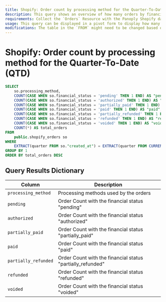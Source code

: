 ```yaml
---
title: Shopify: Order count by processing method for the Quarter-To-Date (QTD)
description: This query shows an overview of how many orders by financial status there are per processing method.
requirements: Collect the `Orders` Resource with the Panoply Shopify data source.
usage: This query can be displayed in a pivot form to display how many orders by financial status there are per processing method.
modifications: The table in the `FROM` might need to be changed based on Schema and Destination settings in the data source. The Date Range Filter using the `created_at` in the `WHERE` clause can be changed.
---
```


# Shopify: Order count by processing method for the Quarter-To-Date (QTD)

```sql
SELECT
    so.processing_method,
    COUNT(CASE WHEN so.financial_status = 'pending' THEN 1 END) AS "pending",
    COUNT(CASE WHEN so.financial_status = 'authorized' THEN 1 END) AS "authorized",
    COUNT(CASE WHEN so.financial_status = 'partially_paid' THEN 1 END) AS "partially_paid",
    COUNT(CASE WHEN so.financial_status = 'paid' THEN 1 END) AS "paid",
    COUNT(CASE WHEN so.financial_status = 'partially_refunded' THEN 1 END) AS "partially_refunded",
    COUNT(CASE WHEN so.financial_status = 'refunded' THEN 1 END) AS "refunded",
    COUNT(CASE WHEN so.financial_status = 'voided' THEN 1 END) AS "voided",
    COUNT(*) AS total_orders
FROM
    public.shopify_orders so
WHERE
    EXTRACT(quarter FROM so."created_at") = EXTRACT(quarter FROM CURRENT_DATE)
GROUP BY 1
ORDER BY total_orders DESC
```

## Query Results Dictionary
Column | Description
---|---
`processing_method`| Processing methods used by the orders
`pending`| Order Count with the financial status "pending"
`authorized`| Order Count with the financial status "authorized"
`partially_paid`| Order Count with the financial status "partially_paid"
`paid`| Order Count with the financial status "paid"
`partially_refunded`| Order Count with the financial status "partially_refunded"
`refunded`| Order Count with the financial status "refunded"
`voided`| Order Count with the financial status "voided"

